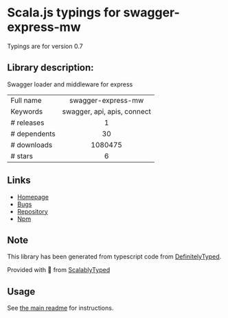 
# Scala.js typings for swagger-express-mw

Typings are for version 0.7

## Library description:
Swagger loader and middleware for express

|                    |                 |
| ------------------ | :-------------: |
| Full name          | swagger-express-mw |
| Keywords           | swagger, api, apis, connect |
| # releases         | 1 |
| # dependents       | 30 |
| # downloads        | 1080475 |
| # stars            | 6 |

## Links
- [Homepage](https://github.com/apigee-127/swagger-express#readme)
- [Bugs](https://github.com/apigee-127/swagger-express/issues)
- [Repository](https://github.com/apigee-127/swagger-express)
- [Npm](https://www.npmjs.com/package/swagger-express-mw)
    


## Note
This library has been generated from typescript code from [DefinitelyTyped](https://definitelytyped.org).

Provided with :purple_heart: from [ScalablyTyped](https://github.com/oyvindberg/ScalablyTyped)

## Usage
See [the main readme](../../readme.md) for instructions.


